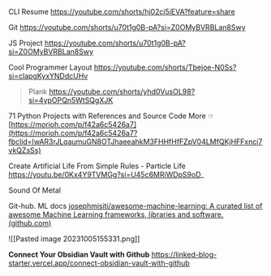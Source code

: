 

CLI Resume
	https://youtube.com/shorts/hj02cj5iEVA?feature=share

Git
	https://youtube.com/shorts/u70t1g0B-pA?si=Z0OMyBVRBLan8Swy

JS Project
	https://youtube.com/shorts/u70t1g0B-pA?si=Z0OMyBVRBLan8Swy

Cool Programmer Layout
	https://youtube.com/shorts/Tbejoe-N0Ss?si=clapgKyxYNDdcUHv

> Plank
> 	https://youtube.com/shorts/yhd0VusOL98?si=4ypOPQn5WtSQgXJK


71 Python Projects with References and Source Code
	More ☞ [https://morioh.com/p/f42a6c5426a7](https://morioh.com/p/f42a6c5426a7?fbclid=IwAR3rJLqaumuGN8OTJhaeeahkM3FHHfHfFZpV04LMfQKjHFFxncj7vkQZsSs)


Create Artificial Life From Simple Rules - Particle Life
	https://youtu.be/0Kx4Y9TVMGg?si=U45c6MRiWDpS9oD_


Sound Of Metal

Git-hub. ML docs
	[josephmisiti/awesome-machine-learning: A curated list of awesome Machine Learning frameworks, libraries and software. (github.com)](https://github.com/josephmisiti/awesome-machine-learning)

![[Pasted image 20231005155331.png]]


**Connect Your Obsidian Vault with Github**
https://linked-blog-starter.vercel.app/connect-obsidian-vault-with-github

